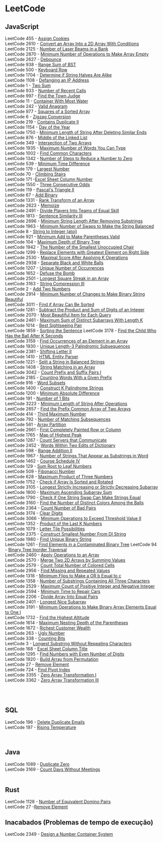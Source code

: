 # LeetCode

## JavaScript

LeetCode 455 - [Assign Cookies](https://github.com/atilaacedo/Exerc-cios-do-LeetCode/blob/master/JavaScript/AssignCookies.js)</br>
LeetCode 2610 - [Convert an Array Into a 2D Array With Conditions](https://github.com/atilaacedo/Exerc-cios-do-LeetCode/blob/master/JavaScript/ConvertIn2DArray.js) </br>
LeetCode 2125 - [Number of Laser Beams in a Bank](https://github.com/atilaacedo/Exerc-cios-do-LeetCode/blob/master/JavaScript/NumberBeams.js) </br>
LeetCode 2870 - [Minimum Number of Operations to Make Array Empty](https://github.com/atilaacedo/Exerc-cios-do-LeetCode/blob/master/JavaScript/MinOperations.js) </br>
LeetCode 2627 - [Debounce](https://github.com/atilaacedo/Exerc-cios-do-LeetCode/blob/master/JavaScript/Debounce.js)</br>
LeetCode 938 - [Range Sum of BST](https://github.com/atilaacedo/Exerc-cios-do-LeetCode/blob/master/JavaScript/RangeSumBST.js) </br>
LeetCode 500 - [Keyboard Row](https://github.com/atilaacedo/Exerc-cios-do-LeetCode/blob/master/JavaScript/KeyboardRow.js) </br>
LeetCode 1704 - [Determine if String Halves Are Alike](https://github.com/atilaacedo/Exerc-cios-do-LeetCode/blob/master/JavaScript/HalvesAreAlike.js) </br>
LeetCode 1108 - [Defanging an IP Address](https://github.com/atilaacedo/Exerc-cios-do-LeetCode/blob/master/JavaScript/DefangingIpAddress.js)</br>
LeetCode 1 - [Two Sum](https://github.com/atilaacedo/Exerc-cios-do-LeetCode/blob/master/JavaScript/TwoSum.js) </br>
LeetCode 933 - [Number of Recent Calls](https://github.com/atilaacedo/Exerc-cios-do-LeetCode/blob/master/JavaScript/NumberRecentCalls.js) </br>
LeetCode 997 - [Find the Town Judge](https://github.com/atilaacedo/Exerc-cios-do-LeetCode/blob/master/JavaScript/FindTheTownJudge.js) </br>
LeetCode 11 - [Container With Most Water](https://github.com/atilaacedo/Exerc-cios-do-LeetCode/blob/master/JavaScript/ContainerWithMostWater.js) </br>
LeetCode 242 - [Valid Anagram](https://github.com/atilaacedo/Exerc-cios-do-LeetCode/blob/master/JavaScript/ValidAnagram.js) </br>
LeetCode 977 - [Squares of a Sorted Array](https://github.com/atilaacedo/Exerc-cios-do-LeetCode/blob/master/JavaScript/SquaresSortedArray.js) </br>
LeetCode 6 - [Zigzag Conversion](https://github.com/atilaacedo/Exerc-cios-do-LeetCode/blob/master/JavaScript/ZigzagConversion.js) </br>
LeetCode 219 - [Contains Duplicate II](https://github.com/atilaacedo/Exerc-cios-do-LeetCode/blob/master/JavaScript/ContainsDuplicateII.js) </br>
LeetCode 1154 - [Day of the Year](https://github.com/atilaacedo/Exerc-cios-do-LeetCode/blob/master/JavaScript/DayOfYear.js) </br>
LeetCode 1750 - [Minimum Length of String After Deleting Similar Ends](https://github.com/atilaacedo/Exerc-cios-do-LeetCode/blob/master/JavaScript/minLength.js) </br>
LeetCode 876 - [Middle of the Linked List](https://github.com/atilaacedo/Exerc-cios-do-LeetCode/blob/master/JavaScript/MiddleLinkedList.js) </br>
LeetCode 349 - [Intersection of Two Arrays](https://github.com/atilaacedo/Exerc-cios-do-LeetCode/blob/master/JavaScript/IntersectionArray.js) </br>
LeetCode 1935 - [Maximum Number of Words You Can Type](https://github.com/atilaacedo/Exerc-cios-do-LeetCode/blob/master/JavaScript/MaxNumberWordsType.js) </br>
LeetCode 1002 - [Find Common Characters](https://github.com/atilaacedo/Exerc-cios-do-LeetCode/blob/master/JavaScript/CommonChars.js)</br>
LeetCode 1342 - [Number of Steps to Reduce a Number to Zero](https://github.com/atilaacedo/Exerc-cios-do-LeetCode/blob/master/JavaScript/NumberStepsToZero.js) </br>
LeetCode 539 - [Minimum Time Difference](https://github.com/atilaacedo/Exerc-cios-do-LeetCode/blob/master/JavaScript/MinimumTimeDifference.js) </br>
LeetCode 179 - [Largest Number](https://github.com/atilaacedo/Exerc-cios-do-LeetCode/blob/master/JavaScript/LargestNumber.js) </br>
LeetCode 70 - [Climbing Stairs](https://github.com/atilaacedo/Exerc-cios-do-LeetCode/blob/master/JavaScript/ClimbingStairs.js) </br>
LeetCode 171 -[Excel Sheet Column Number](https://github.com/atilaacedo/Exerc-cios-do-LeetCode/blob/master/JavaScript/ExcelSheetColumnNumber.js) </br>
LeetCode 1550 - [Three Consecutive Odds](https://github.com/atilaacedo/Exerc-cios-do-LeetCode/blob/master/JavaScript/ThreeConsecutiveOdds.js) </br>
LeetCode 119 - [Pascal's Triangle II](https://github.com/atilaacedo/Exerc-cios-do-LeetCode/blob/master/JavaScript/PascalTriangleII.js)</br>
LeetCode 67 - [Add Binary](https://github.com/atilaacedo/Exerc-cios-do-LeetCode/blob/master/JavaScript/AddBinary.js) </br>
LeetCode 1331 - [Rank Transform of an Array](https://github.com/atilaacedo/Exerc-cios-do-LeetCode/blob/master/JavaScript/RankTransformOfAnArray.js) </br>
LeetCode 2623 - [Memoize](https://github.com/atilaacedo/Exerc-cios-do-LeetCode/blob/master/JavaScript/Memoize.js) </br>
LeetCode 2491 - [Divide Players Into Teams of Equal Skill](https://github.com/atilaacedo/Exerc-cios-do-LeetCode/blob/master/JavaScript/DividePlayersIntoTeamsEqualSkills.js) </br>
LeetCode 1813 - [Sentence Similarity III](https://github.com/atilaacedo/Exerc-cios-do-LeetCode/blob/master/JavaScript/SentenceSimilarityIII.js) </br>
LeetCode 2696 - [Minimum String Length After Removing Substrings](https://github.com/atilaacedo/Exerc-cios-do-LeetCode/blob/master/JavaScript/MinStringLength.js) </br>
LeetCode 1963 - [Minimum Number of Swaps to Make the String Balanced](https://github.com/atilaacedo/Exerc-cios-do-LeetCode/blob/master/JavaScript/MinNumberSwapToString.js) </br>
LeetCode 8 - [String to Integer (atoi)](https://github.com/atilaacedo/Exerc-cios-do-LeetCode/blob/master/JavaScript/Atoi.js) </br>
LeetCode 921 - [Minimum Add to Make Parentheses Valid](https://github.com/atilaacedo/Exerc-cios-do-LeetCode/blob/master/JavaScript/MinAddToMakeParatheseValid.js) </br>
LeetCode 104 - [Maximum Depth of Binary Tree](https://github.com/atilaacedo/Exerc-cios-do-LeetCode/blob/master/JavaScript/MaxDepthBinaryTree.js) </br>
LeetCode 1942 - [The Number of the Smallest Unoccupied Chair](https://github.com/atilaacedo/Exerc-cios-do-LeetCode/blob/master/JavaScript/SmallestChair.js) </br>
LeetCode 1299 - [Replace Elements with Greatest Element on Right Side](https://github.com/atilaacedo/Exerc-cios-do-LeetCode/blob/master/JavaScript/ReplaceElements.js) </br>
LeetCode 2530 - [Maximal Score After Applying K Operations](https://github.com/atilaacedo/Exerc-cios-do-LeetCode/blob/master/JavaScript/MaxKElements.js) </br>
LeetCode 2938 - [Separate Black and White Balls](https://github.com/atilaacedo/Exerc-cios-do-LeetCode/blob/master/JavaScript/SeparateBlackAndWhiteBalls.js) </br>
LeetCode 1207 - [Unique Number of Occurrences](https://github.com/atilaacedo/Exerc-cios-do-LeetCode/blob/master/JavaScript/UniqueNumberOfOccurrences.js) </br>
LeetCode 1652 - [Defuse the Bomb](https://github.com/atilaacedo/Exerc-cios-do-LeetCode/blob/master/JavaScript/DefuseBomb.js) </br>
LeetCode 2501 - [Longest Square Streak in an Array](https://github.com/atilaacedo/Exerc-cios-do-LeetCode/blob/master/JavaScript/LongestSquareStreak.js) </br>
LeetCode 3163 - [String Compression III](https://github.com/atilaacedo/Exerc-cios-do-LeetCode/blob/master/JavaScript/CompressedStringIII.js) </br>
LeetCode 2 - [Add Two Numbers](https://github.com/atilaacedo/Exerc-cios-do-LeetCode/blob/master/JavaScript/AddTwoNumbers.js) </br>
LeetCode 2914 - [Minimum Number of Changes to Make Binary String Beautiful](https://github.com/atilaacedo/Exerc-cios-do-LeetCode/blob/master/JavaScript/MakeStringBeautiful.js) </br>
LeetCode 3011 - [Find if Array Can Be Sorted](https://github.com/atilaacedo/Exerc-cios-do-LeetCode/blob/master/JavaScript/ArrayCanBeSorted.js) </br>
LeetCode 1281 - [Subtract the Product and Sum of Digits of an Integer](https://github.com/atilaacedo/Exerc-cios-do-LeetCode/blob/master/JavaScript/SubtractProductAndSum.js) </br>
LeetCode 2070 - [Most Beautiful Item for Each Query](https://github.com/atilaacedo/Exerc-cios-do-LeetCode/blob/master/JavaScript/MaxBeauty.js) </br>
LeetCode 2461 - [Maximum Sum of Distinct Subarrays With Length K](https://github.com/atilaacedo/Exerc-cios-do-LeetCode/blob/master/JavaScript/MaxSubArraySum.js) </br>
LeetCode 1014 - [Best Sightseeing Pair](https://github.com/atilaacedo/Exerc-cios-do-LeetCode/blob/master/JavaScript/BestSightSeeing.js) </br>
LeetCode 1859 - [Sorting the Sentence](https://github.com/atilaacedo/Exerc-cios-do-LeetCode/blob/master/JavaScript/SortingTheSentence.js)
LeetCode 3178 - [Find the Child Who Has the Ball After K Seconds](https://github.com/atilaacedo/Exerc-cios-do-LeetCode/blob/master/JavaScript/NumberofChild.js) </br>
LeetCode 3159 - [Find Occurrences of an Element in an Array](https://github.com/atilaacedo/Exerc-cios-do-LeetCode/blob/master/JavaScript/FindOccurencesOfElement.js) </br>
LeetCode 1930 - [Unique Length-3 Palindromic Subsequences](https://github.com/atilaacedo/Exerc-cios-do-LeetCode/blob/master/JavaScript/PalindromeThreeLength.js) </br>
LeetCode 2381 - [Shifting Letter II](https://github.com/atilaacedo/Exerc-cios-do-LeetCode/blob/master/JavaScript/ShiftingLetters.js) </br>
LeetCode 1410 - [HTML Entity Parser](https://github.com/atilaacedo/Exerc-cios-do-LeetCode/blob/master/JavaScript/HtmlEntityParser.js)</br>
LeetCode 1221 - [Split a String in Balanced Strings](https://github.com/atilaacedo/Exerc-cios-do-LeetCode/blob/master/JavaScript/BalancedStringSplit.js) </br>
LeetCode 1408 - [String Matching in an Array](https://github.com/atilaacedo/Exerc-cios-do-LeetCode/blob/master/JavaScript/StringMatchingArray.js) </br>
LeetCode 3042 - [Count Prefix and Suffix Pairs I](https://github.com/atilaacedo/Exerc-cios-do-LeetCode/blob/master/JavaScript/CountPrefixSuffixPair.js) </br>
LeetCode 2185 - [Counting Words With a Given Prefix](https://github.com/atilaacedo/Exerc-cios-do-LeetCode/blob/master/JavaScript/PrefixCount.js) </br>
LeetCode 916 - [Word Subsets](https://github.com/atilaacedo/Exerc-cios-do-LeetCode/blob/master/JavaScript/WordSubset.js) </br>
LeetCode 1400 - [Construct K Palindrome Strings](https://github.com/atilaacedo/Exerc-cios-do-LeetCode/blob/master/JavaScript/ConstructKPalindromeStrings.js) </br>
LeetCode 1200 - [Minimum Absolute Difference](https://github.com/atilaacedo/Exerc-cios-do-LeetCode/blob/master/JavaScript/MinimumAbsoluteDiff.js) </br>
LeetCode 191 - [Number of 1 Bits](https://github.com/atilaacedo/Exerc-cios-do-LeetCode/blob/master/JavaScript/NumberOf1bits.js) </br>
LeetCode 3223 - [Minimum Length of String After Operations](https://github.com/atilaacedo/Exerc-cios-do-LeetCode/blob/master/JavaScript/MinimumLengthStringAfterOperations.js) </br>
LeetCode 2657 - [Find the Prefix Common Array of Two Arrays](https://github.com/atilaacedo/Exerc-cios-do-LeetCode/blob/master/JavaScript/FindPrefixCommonArray.js) </br>
LeetCode 414 - [Third Maximum Number](https://github.com/atilaacedo/Exerc-cios-do-LeetCode/blob/master/JavaScript/ThirdMaxNumber.js) </br>
LeetCode 792 - [Number of Matching Subsequences](https://github.com/atilaacedo/Exerc-cios-do-LeetCode/blob/master/JavaScript/NumMatchSubsequence.js) </br>
LeetCode 561 - [Array Partition](https://github.com/atilaacedo/Exerc-cios-do-LeetCode/blob/master/JavaScript/ArrayPartition.js) </br>
LeetCode 2661 - [First Completely Painted Row or Column](https://github.com/atilaacedo/Exerc-cios-do-LeetCode/blob/master/JavaScript/FirstCompleteIndex.js) </br>
LeetCode 1765 - [Map of Highest Peak](https://github.com/atilaacedo/Exerc-cios-do-LeetCode/blob/master/JavaScript/HighestPeak.js) </br>
LeetCode 1267 - [Count Servers that Communicate](https://github.com/atilaacedo/Exerc-cios-do-LeetCode/blob/master/JavaScript/CountServersCommunicate.js) </br>
LeetCode 2452 - [Words Within Two Edits of Dictionary](https://github.com/atilaacedo/Exerc-cios-do-LeetCode/blob/master/JavaScript/TwoEditWords.js) </br>
LeetCode 598 - [Range Addition II](https://github.com/atilaacedo/Exerc-cios-do-LeetCode/blob/master/JavaScript/RangeAdditionII.js) </br>
LeetCode 1967 - [Number of Strings That Appear as Substrings in Word](https://github.com/atilaacedo/Exerc-cios-do-LeetCode/blob/master/JavaScript/NumStrings.js)</br>
LeetCode 1462 - [Course Schedule IV](https://github.com/atilaacedo/Exerc-cios-do-LeetCode/blob/master/JavaScript/CourseScheduleIV.js) </br>
LeetCode 129 - [Sum Root to Leaf Numbers](https://github.com/atilaacedo/Exerc-cios-do-LeetCode/blob/master/JavaScript/FindMaxFish.js) </br>
LeetCode 509 - [Fibonacci Number](https://github.com/atilaacedo/Exerc-cios-do-LeetCode/blob/master/JavaScript/Fibonacci.js) </br>
LeetCode 628 - [Maximum Product of Three Numbers](https://github.com/atilaacedo/Exerc-cios-do-LeetCode/blob/master/JavaScript/MaxProductThreeNum.js) </br>
LeetCode 1752 - [Check if Array Is Sorted and Rotated](https://github.com/atilaacedo/Exerc-cios-do-LeetCode/blob/master/JavaScript/CheckIfArrayIsSorted.js) </br>
LeetCode 3105 - [Longest Strictly Increasing or Strictly Decreasing Subarray](https://github.com/atilaacedo/Exerc-cios-do-LeetCode/blob/master/JavaScript/LongestStricktly.js) </br>
LeetCode 1800 - [Maximum Ascending Subarray Sum](https://github.com/atilaacedo/Exerc-cios-do-LeetCode/blob/master/JavaScript/MaxAscendingSum.js) </br>
LeetCode 1790 - [Check if One String Swap Can Make Strings Equal](https://github.com/atilaacedo/Exerc-cios-do-LeetCode/blob/master/JavaScript/AreAlmostEqual.js) </br>
LeetCode 3160 - [Find the Number of Distinct Colors Among the Balls](https://github.com/atilaacedo/Exerc-cios-do-LeetCode/blob/master/JavaScript/FindNumberOfDistinctColors.js) </br>
LeetCode 2364 - [Count Number of Bad Pairs](https://github.com/atilaacedo/Exerc-cios-do-LeetCode/blob/master/JavaScript/CountBadPairs.js) </br>
LeetCode 3174 - [Clear Digits](https://github.com/atilaacedo/Exerc-cios-do-LeetCode/blob/master/JavaScript/ClearDigits.js) </br>
LeetCode 3066 - [Minimum Operations to Exceed Threshold Value II](https://github.com/atilaacedo/Exerc-cios-do-LeetCode/blob/master/JavaScript/MinOperationsExceedThresholdValue.js)</br>
LeetCode 1352 - [Product of the Last K Numbers](https://github.com/atilaacedo/Exerc-cios-do-LeetCode/blob/master/JavaScript/ProductLastKNums.js)</br>
LeetCode 1079 - [Letter Tile Possibilities](https://github.com/atilaacedo/Exerc-cios-do-LeetCode/blob/master/JavaScript/LitleTilePossibilities.js) </br>
LeetCode 2375 - [Construct Smallest Number From DI String](https://github.com/atilaacedo/Exerc-cios-do-LeetCode/blob/master/JavaScript/SmallNumberFromDIString.js)</br>
LeetCode 1980 - [Find Unique Binary String](https://github.com/atilaacedo/Exerc-cios-do-LeetCode/blob/master/JavaScript/FindUniqueBinaryString.js) </br>
LeetCode 1261 - [Find Elements in a Contaminated Binary Tree](https://github.com/atilaacedo/Exerc-cios-do-LeetCode/blob/master/JavaScript/FindElementsInBinaryTree.js)
LeetCode 94 - [Binary Tree Inorder Traversal](https://github.com/atilaacedo/Exerc-cios-do-LeetCode/blob/master/JavaScript/BinaryTreeInorderTransversal.js) </br>
LeetCode 2460 - [Apply Operations to an Array](https://github.com/atilaacedo/Exerc-cios-do-LeetCode/blob/master/JavaScript/ApplyOpArray.js) </br>
LeetCode 2570 - [Merge Two 2D Arrays by Summing Values](https://github.com/atilaacedo/Exerc-cios-do-LeetCode/blob/master/JavaScript/MergeArrays.js) </br>
LeetCode 2579 - [Count Total Number of Colored Cells](https://github.com/atilaacedo/Exerc-cios-do-LeetCode/blob/master/JavaScript/CountTotalNumberOfCellColors.js) </br>
LeetCode 2956 - [Find Missing and Repeated Values](https://github.com/atilaacedo/Exerc-cios-do-LeetCode/blob/master/JavaScript/FindMissingAndRepeatedValues.js) </br>
LeetCode 1318 - [Minimum Flips to Make a OR b Equal to c](https://github.com/atilaacedo/Exerc-cios-do-LeetCode/blob/master/JavaScript/MinFlipsToMakeAtoC.js) </br>
LeetCode 1358 - [Number of Substrings Containing All Three Characters](https://github.com/atilaacedo/Exerc-cios-do-LeetCode/blob/master/JavaScript/NumbSubstringsAllThreeChar.js) </br>
LeetCode 2529 - [Maximum Count of Positive Integer and Negative Integer](https://github.com/atilaacedo/Exerc-cios-do-LeetCode/blob/master/JavaScript/MaxCountInteger.js) </br>
LeetCode 2594 - [Minimum Time to Repair Cars](https://github.com/atilaacedo/Exerc-cios-do-LeetCode/blob/master/JavaScript/MinTimeRepairCar.js) </br>
LeetCode 2206 - [Divide Array Into Equal Pairs](https://github.com/atilaacedo/Exerc-cios-do-LeetCode/blob/master/JavaScript/DivideArrayToEqualPairs.js) </br>
LeetCode 2401 - [Longest Nice Subarray](https://github.com/atilaacedo/Exerc-cios-do-LeetCode/blob/master/JavaScript/LongestNiceArray.js)</br>
LeetCode 3191 - [Minimum Operations to Make Binary Array Elements Equal to One I](https://github.com/atilaacedo/Exerc-cios-do-LeetCode/blob/master/JavaScript/MinOperationsMakeBinaryArray.js) </br>
LeetCode 1732 - [Find the Highest Altitude](https://github.com/atilaacedo/Exerc-cios-do-LeetCode/blob/master/JavaScript/FindHighestAltitude.js) </br>
LeetCode 1614 - [Maximum Nesting Depth of the Parentheses](https://github.com/atilaacedo/Exerc-cios-do-LeetCode/blob/master/JavaScript/MaxDepth.js)</br>
LeetCode 1672 - [Richest Customer Wealth](https://github.com/atilaacedo/Exerc-cios-do-LeetCode/blob/master/JavaScript/RichestCostumerWealth.js) </br>
LeetCode 263 - [Ugly Number](https://github.com/atilaacedo/Exerc-cios-do-LeetCode/blob/master/JavaScript/UglyNumber.js)</br>
LeetCode 338 - [Counting Bits](https://github.com/atilaacedo/Exerc-cios-do-LeetCode/blob/master/JavaScript/CoutingBits.js) </br>
LeetCode 3 - [Longest Substring Without Repeating Characters](https://github.com/atilaacedo/Exerc-cios-do-LeetCode/blob/master/JavaScript/LongestSubstringWithoutRepeatingChar.js) </br>
LeetCode 168 - [Excel Sheet Column Title](https://github.com/atilaacedo/Exerc-cios-do-LeetCode/blob/master/JavaScript/ExcellSheetTitle.js) </br>
LeetCode 1295 - [Find Numbers with Even Number of Digits](https://github.com/atilaacedo/Exerc-cios-do-LeetCode/blob/master/JavaScript/FindNumbersEvenDigits.js) </br>
LeetCode 1920 - [Build Array from Permutation](https://github.com/atilaacedo/Exerc-cios-do-LeetCode/blob/master/JavaScript/BuildArrayFromPerm.js) </br>
LeetCode 27 - [Remove Element](https://github.com/atilaacedo/Exerc-cios-do-LeetCode/blob/master/JavaScript/RemoveElement.js) </br>
LeetCode 724 - [Find Pivot Index](https://github.com/atilaacedo/Exerc-cios-do-LeetCode/blob/master/JavaScript/FindPivotIndex.js) </br>
LeetCode 3355 - [Zero Array Transformation I](https://github.com/atilaacedo/Exerc-cios-do-LeetCode/blob/master/JavaScript/ZeroArrayTransformation.js) </br>
LeetCode 3362 - [Zero Array Transformation III](https://github.com/atilaacedo/Exerc-cios-do-LeetCode/blob/master/JavaScript/ZeroArrayTransformationIII.js)

</br>
</br>

## SQL
LeetCode 196 - [Delete Duplicate Emails](https://github.com/atilaacedo/Exerc-cios-do-LeetCode/blob/master/SQL/DeleteDuplicateEmails.sql) </br>
LeetCode 197 - [Rising Temperature](https://github.com/atilaacedo/Exerc-cios-do-LeetCode/blob/master/SQL/RisingTemperature.sql)

</br>

## Java
LeetCode 1089 - [Duplicate Zero](https://github.com/atilaacedo/Exerc-cios-do-LeetCode/blob/master/Java/DuplicateZero.java) </br>
LeetCode 3169 - [Count Days Without Meetings](https://github.com/atilaacedo/Exerc-cios-do-LeetCode/blob/master/Java/CountDaysWithoutMeet.java)
</br>
</br>

## Rust
LeetCode 1128 - [Number of Equivalent Domino Pairs](https://github.com/atilaacedo/Exerc-cios-do-LeetCode/blob/master/Rust/NumberOfEquivalentPairs.rs) </br>
LeetCode 27 -[Remove Element](https://github.com/atilaacedo/Exerc-cios-do-LeetCode/blob/master/Rust/RemoveElement.rs)


## Inacabados (Problemas de tempo de execução)
LeetCode 2349 - [Design a Number Container System](https://github.com/atilaacedo/Exerc-cios-do-LeetCode/blob/master/SQL/NumberContainerSystem)
